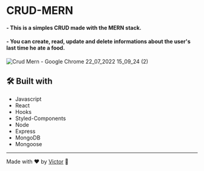 # CRUD-MERN

#### - This is a simples CRUD made with the MERN stack.
#### - You can create, read, update and delete informations about the user's last time he ate a food.

![Crud Mern - Google Chrome 22_07_2022 15_09_24 (2)](https://user-images.githubusercontent.com/101783823/180498772-1ea91f45-8cc8-48dd-aa31-1edf63a7e67d.png)


## 🛠️ Built with

* Javascript
* React
* Hooks
* Styled-Components
* Node
* Express
* MongoDB
* Mongoose


---
Made with ❤️ by [Victor](https://github.com/V1ctorBarbosa) 🐶
